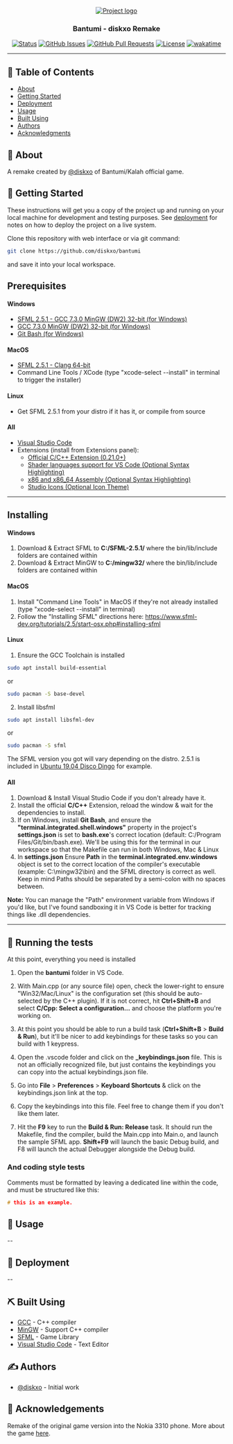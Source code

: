 <p align="center">
  <a href="" rel="noopener">
 <img src="https://i.imgur.com/Bw5yXIr.png" alt="Project logo"></a>
</p>

<h3 align="center">Bantumi - diskxo Remake</h3>

<div align="center">

[![Status](https://img.shields.io/badge/status-developing-yellow)]()
[![GitHub Issues](https://img.shields.io/github/issues/diskxo/bantumi)](https://github.com/diskxo/bantumi)
[![GitHub Pull Requests](https://img.shields.io/github/issues-pr/diskxo/bantumi)](https://img.shields.io/github/issues-pr/diskxo/bantumi)
[![License](https://img.shields.io/badge/license-MIT-blue.svg)](/LICENSE)
[![wakatime](https://wakatime.com/badge/user/65beb3fe-edbf-47a9-a9dc-9253600acc77/project/7da83723-6d37-48f4-80fd-f1cb741be7f3.svg)](https://wakatime.com/badge/user/65beb3fe-edbf-47a9-a9dc-9253600acc77/project/7da83723-6d37-48f4-80fd-f1cb741be7f3)

</div>

---

## 📝 Table of Contents

- [About](#about)
- [Getting Started](#getting_started)
- [Deployment](#deployment)
- [Usage](#usage)
- [Built Using](#built_using)
- [Authors](#authors)
- [Acknowledgments](#acknowledgement)

## 🧐 About <a name = "about"></a>

A remake created by [@diskxo](https://twitter.com/diskxo_) of Bantumi/Kalah official game.

## 🏁 Getting Started <a name = "getting_started"></a>

These instructions will get you a copy of the project up and running on your local machine for development and testing purposes. See [deployment](#deployment) for notes on how to deploy the project on a live system.

Clone this repository with web interface or via git command:

```bash
git clone https://github.com/diskxo/bantumi
```

and save it into your local workspace.

## Prerequisites

#### Windows

- [SFML 2.5.1 - GCC 7.3.0 MinGW (DW2) 32-bit (for Windows)](https://www.sfml-dev.org/files/SFML-2.5.1-windows-gcc-7.3.0-mingw-32-bit.zip)
- [GCC 7.3.0 MinGW (DW2) 32-bit (for Windows)](https://downloads.sourceforge.net/project/mingw-w64/Toolchains%20targetting%20Win32/Personal%20Builds/mingw-builds/7.3.0/threads-posix/dwarf/i686-7.3.0-release-posix-dwarf-rt_v5-rev0.7z?ts=gAAAAABiCPISZlK6KeJPFkS8_Njt5-hapDJK8HRnt_RnH-rFaZAX1xCODdbRhImYmibYQkervhYczQM9d5dzqgzLkXMObiYChg%3D%3D&r=https%3A%2F%2Fsourceforge.net%2Fprojects%2Fmingw-w64%2Ffiles%2FToolchains%2520targetting%2520Win32%2FPersonal%2520Builds%2Fmingw-builds%2F7.3.0%2Fthreads-posix%2Fdwarf%2Fi686-7.3.0-release-posix-dwarf-rt_v5-rev0.7z%2Fdownload)
- [Git Bash (for Windows) ](https://git-scm.com/downloads)

#### MacOS

- [SFML 2.5.1 - Clang 64-bit](https://www.sfml-dev.org/files/SFML-2.5.1-macOS-clang.tar.gz)
- Command Line Tools / XCode (type "xcode-select --install" in terminal to trigger the installer)

#### Linux

- Get SFML 2.5.1 from your distro if it has it, or compile from source

#### All

- [Visual Studio Code](https://code.visualstudio.com/download)
- Extensions (install from Extensions panel):
  - [Official C/C++ Extension (0.21.0+)](https://marketplace.visualstudio.com/items?itemName=ms-vscode.cpptools)
  - [Shader languages support for VS Code (Optional Syntax Highlighting)](https://marketplace.visualstudio.com/items?itemName=slevesque.shader)
  - [x86 and x86_64 Assembly (Optional Syntax Highlighting)](https://marketplace.visualstudio.com/items?itemName=13xforever.language-x86-64-assembly)
  - [Studio Icons (Optional Icon Theme)](https://marketplace.visualstudio.com/items?itemName=jtlowe.vscode-icon-theme)

---

## Installing

#### Windows

1. Download & Extract SFML to **C:/SFML-2.5.1/** where the bin/lib/include folders are contained within
2. Download & Extract MinGW to **C:/mingw32/** where the bin/lib/include folders are contained within

#### MacOS

1. Install "Command Line Tools" in MacOS if they're not already installed (type "xcode-select --install" in terminal)
2. Follow the "Installing SFML" directions here: https://www.sfml-dev.org/tutorials/2.5/start-osx.php#installing-sfml

#### Linux

1. Ensure the GCC Toolchain is installed

```bash
sudo apt install build-essential
```

or

```bash
sudo pacman -S base-devel
```

2. Install libsfml

```bash
sudo apt install libsfml-dev
```

or

```bash
sudo pacman -S sfml
```

The SFML version you got will vary depending on the distro. 2.5.1 is included in [Ubuntu 19.04 Disco Dingo](http://cdimage.ubuntu.com/daily-live/current/HEADER.html) for example.

#### All

1. Download & Install Visual Studio Code if you don't already have it.
2. Install the official **C/C++** Extension, reload the window & wait for the dependencies to install.
3. If on Windows, install **Git Bash**, and ensure the **"terminal.integrated.shell.windows"** property in the project's **settings.json** is set to **bash.exe**'s correct location (default: C:/Program Files/Git/bin/bash.exe). We'll be using this for the terminal in our workspace so that the Makefile can run in both Windows, Mac & Linux
4. In **settings.json** Ensure **Path** in the **terminal.integrated.env.windows** object is set to the correct location of the compiler's executable (example: C:\\mingw32\\bin) and the SFML directory is correct as well. Keep in mind Paths should be separated by a semi-colon with no spaces between.

**Note:** You can manage the "Path" environment variable from Windows if you'd like, but I've found sandboxing it in VS Code is better for tracking things like .dll dependencies.

---

## 🔧 Running the tests <a name = "tests"></a>

At this point, everything you need is installed

1. Open the **bantumi** folder in VS Code.

2. With Main.cpp (or any source file) open, check the lower-right to ensure "Win32/Mac/Linux" is the configuration set (this should be auto-selected by the C++ plugin). If it is not correct, hit **Ctrl+Shift+B** and select **C/Cpp: Select a configuration...** and choose the platform you're working on.

3. At this point you should be able to run a build task (**Ctrl+Shift+B** > **Build & Run**), but it'll be nicer to add keybindings for these tasks so you can build with 1 keypress.

4. Open the .vscode folder and click on the **\_keybindings.json** file. This is not an officially recognized file, but just contains the keybindings you can copy into the actual keybindings.json file.

5. Go into **File** > **Preferences** > **Keyboard Shortcuts** & click on the keybindings.json link at the top.

6. Copy the keybindings into this file. Feel free to change them if you don't like them later.

7. Hit the **F9** key to run the **Build & Run: Release** task. It should run the Makefile, find the compiler, build the Main.cpp into Main.o, and launch the sample SFML app. **Shift+F9** will launch the basic Debug build, and F8 will launch the actual Debugger alongside the Debug build.

### And coding style tests

Comments must be formatted by leaving a dedicated line within the code, and must be structured like this:

```c++
# this is an example.
```

## 🎈 Usage <a name="usage"></a>

--

## 🚀 Deployment <a name = "deployment"></a>

--

## ⛏️ Built Using <a name = "built_using"></a>

- [GCC](https://gcc.gnu.org/) - C++ compiler
- [MinGW](https://www.mingw-w64.org/) - Support C++ compiler
- [SFML](https://www.sfml-dev.org) - Game Library
- [Visual Studio Code](https://code.visualstudio.com/) - Text Editor

## ✍️ Authors <a name = "authors"></a>

- [@diskxo](https://github.com/diskxo) - Initial work

## 🎉 Acknowledgements <a name = "acknowledgement"></a>

Remake of the original game version into the Nokia 3310 phone.
More about the game [here](https://en.wikipedia.org/wiki/Kalah).
